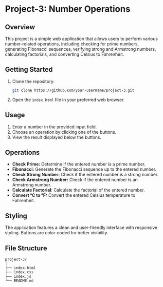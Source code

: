# Project-3: Number Operations

## Overview

This project is a simple web application that allows users to perform various number-related operations, including checking for prime numbers, generating Fibonacci sequences, verifying strong and Armstrong numbers, calculating factorials, and converting Celsius to Fahrenheit.

## Getting Started

1. Clone the repository:

    ```bash
    git clone https://github.com/your-username/project-3.git
    ```

2. Open the `index.html` file in your preferred web browser.

## Usage

1. Enter a number in the provided input field.
2. Choose an operation by clicking one of the buttons.
3. View the result displayed below the buttons.

## Operations

- **Check Prime:** Determine if the entered number is a prime number.
- **Fibonacci:** Generate the Fibonacci sequence up to the entered number.
- **Check Strong Number:** Check if the entered number is a strong number.
- **Check Armstrong Number:** Check if the entered number is an Armstrong number.
- **Calculate Factorial:** Calculate the factorial of the entered number.
- **Convert °C to °F:** Convert the entered Celsius temperature to Fahrenheit.

## Styling

The application features a clean and user-friendly interface with responsive styling. Buttons are color-coded for better visibility.

## File Structure

```plaintext
project-3/
│
├── index.html
├── index.css
├── index.js
└── README.md
